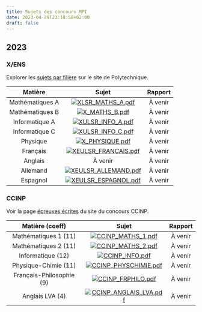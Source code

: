 ```yaml
---
title: Sujets des concours MPI
date: 2023-04-29T23:18:58+02:00
draft: false
---
```


## 2023

### X/ENS

Explorer les [sujets par filière](https://gargantua.polytechnique.fr/siatel-web/app/explorer/fVaJXpYYYK) sur le site de Polytechnique.

| Matière | Sujet | Rapport |
|:-------:|:-----:|:-------:|
| Mathématiques A | [![XLSR_MATHS_A.pdf](/icons/download.ico)](/documents/sujets/2023/XLSR_MATHS_A.pdf) | À venir |
| Mathématiques B | [![X_MATHS_B.pdf](/icons/download.ico)](/documents/sujets/2023/X_MATHS_B.pdf) | À venir |
| Informatique A | [![XULSR_INFO_A.pdf](/icons/download.ico)](/documents/sujets/2023/XULSR_INFO_A.pdf) | À venir |
| Informatique C | [![XULSR_INFO_C.pdf](/icons/download.ico)](/documents/sujets/2023/XULSR_INFO_C.pdf) | À venir |
| Physique | [![X_PHYSIQUE.pdf](/icons/download.ico)](/documents/sujets/2023/X_PHYSIQUE.pdf) | À venir |
| Français | [![XEULSR_FRANCAIS.pdf](/icons/download.ico)](/documents/sujets/2023/XEULSR_FRANCAIS.pdf) | À venir |
| Anglais | À venir | À venir |
| Allemand | [![XEULSR_ALLEMAND.pdf](/icons/download.ico)](/documents/sujets/2023/XEULSR_ALLEMAND.pdf) | À venir |
| Espagnol | [![XEULSR_ESPAGNOL.pdf](/icons/download.ico)](/documents/sujets/2023/XEULSR_ESPAGNOL.pdf) | À venir |

### CCINP

Voir la page [épreuves écrites](https://www.concours-commun-inp.fr/fr/epreuves/les-epreuves-ecrites.html) du site du concours CCINP.

| Matière (coeff) | Sujet | Rapport |
|:---------------:|:-----:|:-------:|
| Mathématiques 1 (11) | [![CCINP_MATHS_1.pdf](/icons/download.ico)](/documents/sujets/2023/CCINP_MATHS_1.pdf) | À venir |
| Mathématiques 2 (11) | [![CCINP_MATHS_2.pdf](/icons/download.ico)](/documents/sujets/2023/CCINP_MATHS_2.pdf) | À venir |
| Informatique (12) | [![CCINP_INFO.pdf](/icons/download.ico)](/documents/sujets/2023/CCINP_INFO.pdf) | À venir |
| Physique-Chimie (11) | [![CCINP_PHYSCHIMIE.pdf](/icons/download.ico)](/documents/sujets/2023/CCINP_PHYSCHIMIE.pdf) | À venir |
| Français-Philosophie (9) | [![CCINP_FRPHILO.pdf](/icons/download.ico)](/documents/sujets/2023/CCINP_FRPHILO.pdf) | À venir |
| Anglais LVA (4) | [![CCINP_ANGLAIS_LVA.pdf](/icons/download.ico)](/documents/sujets/2023/CCINP_ANGLAIS_LVA.pdf) | À venir |
